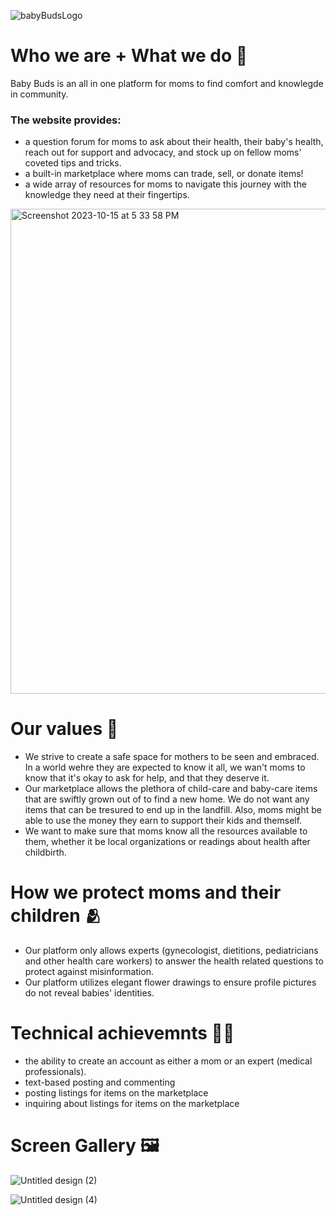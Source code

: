 ![babyBudsLogo](https://github.com/Mandy-cyber/Baby-Buds/assets/63426032/a628213a-39bd-42d2-9e15-a7c37ba654de)

# Who we are + What we do 🌱
Baby Buds is an all in one platform for moms to find comfort and knowlegde in community. 

### The website provides:
- a question forum for moms to ask about their health, their baby's health, reach out for support and advocacy, and stock up on fellow moms' coveted tips and tricks. 
- a built-in marketplace where moms can trade, sell, or donate items!
- a wide array of resources for moms to navigate this journey with the knowledge they need at their fingertips.
<img width="776" alt="Screenshot 2023-10-15 at 5 33 58 PM" src="https://github.com/Mandy-cyber/Baby-Buds/assets/63426032/5eb41c9b-6a76-4d37-8919-3c3024c7df70">

# Our values 🫶
- We strive to create a safe space for mothers to be seen and embraced. In a world wehre they are expected to know it all, we wan't moms to know that it's okay to ask for help, and that they deserve it.
- Our marketplace allows the plethora of child-care and baby-care items that are swiftly grown out of to find a new home. We do not want any items that can be tresured to end up in the landfill. Also, moms might be able to use the money they earn to support their kids and themself.
- We want to make sure that moms know all the resources available to them, whether it be local organizations or readings about health after childbirth.


# How we protect moms and their children 🫂
- Our platform only allows experts (gynecologist, dietitions, pediatricians and other health care workers) to answer the health related questions to protect against misinformation.
- Our platform utilizes elegant flower drawings to ensure profile pictures do not reveal babies' identities.

# Technical achievemnts 👩‍💻
- the ability to create an account as either a mom or an expert (medical professionals).
- text-based posting and commenting
- posting listings for items on the marketplace
- inquiring about listings for items on the marketplace

# Screen Gallery 🖼️

![Untitled design (2)](https://github.com/Mandy-cyber/Baby-Buds/assets/63426032/7e7e829d-4812-409a-99d8-184d89aa8aa7)

![Untitled design (4)](https://github.com/Mandy-cyber/Baby-Buds/assets/63426032/a2db736b-fa5a-4c02-8c03-ea0e4afa8fb9)

